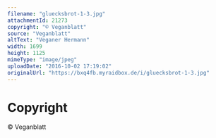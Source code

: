 ```yaml
---
filename: "gluecksbrot-1-3.jpg"
attachmentId: 21273
copyright: "© Veganblatt"
source: "Veganblatt"
altText: "Veganer Hermann"
width: 1699
height: 1125
mimeType: "image/jpeg"
uploadDate: "2016-10-02 17:19:02"
originalUrl: "https://bxq4fb.myraidbox.de/i/gluecksbrot-1-3.jpg"
---
```


# Copyright

© Veganblatt
